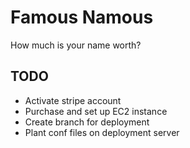 Famous Namous
=============
How much is your name worth?

TODO
----

* Activate stripe account
* Purchase and set up EC2 instance
* Create branch for deployment
* Plant conf files on deployment server
